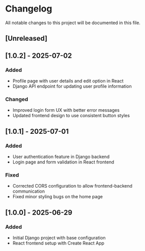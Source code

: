 # Changelog

All notable changes to this project will be documented in this file.

## [Unreleased]

## [1.0.2] - 2025-07-02
### Added
- Profile page with user details and edit option in React
- Django API endpoint for updating user profile information

### Changed
- Improved login form UX with better error messages
- Updated frontend design to use consistent button styles

## [1.0.1] - 2025-07-01
### Added
- User authentication feature in Django backend
- Login page and form validation in React frontend

### Fixed
- Corrected CORS configuration to allow frontend-backend communication
- Fixed minor styling bugs on the home page

## [1.0.0] - 2025-06-29
### Added
- Initial Django project with base configuration
- React frontend setup with Create React App
